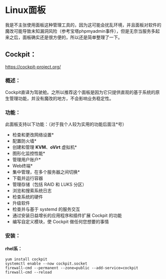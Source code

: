 # Linux面板

我是不主张使用面板这种管理工具的，因为这可能会扰乱环境，并且面板对软件的魔改可能导致未知漏洞风险（参考宝塔phpmyadmin事件），但是无奈当服务多起来之后，面板确实还是很方便的，所以还是简单整理了一下。

## Cockpit：

https://cockpit-project.org/

### 概述：

Cockpit直译为驾驶舱。之所以推荐这个面板是因为它只提供直观的基于系统的原生管理功能，并没有魔改的地方，不会影响业务稳定性。

### 功能：

此面板支持以下功能：（对于我个人较为实用的功能后面注*号）

- 检查和更改网络设置*
- 配置防火墙*
- 创建和管理 **KVM**、**oVirt** 虚拟机*
- 图形化监控性能*
- 管理用户账户*
- Web终端*
- 集中管理，在多个服务器之间切换*
- 下载并运行容器
- 管理存储（包括 RAID 和 LUKS 分区）
- 浏览和搜索系统日志
- 检查系统的硬件
- 升级软件
- 检查并与基于 systemd 的服务交互
- 通过安装日益增长的应用程序和插件扩展 Cockpit 的功能
- 编写自定义模块，使 Cockpit 做任何您想要的事情

### 安装：

#### rhel系：

```shell
yum install cockpit
systemctl enable --now cockpit.socket
firewall-cmd --permanent --zone=public --add-service=cockpit
firewall-cmd --reload
```